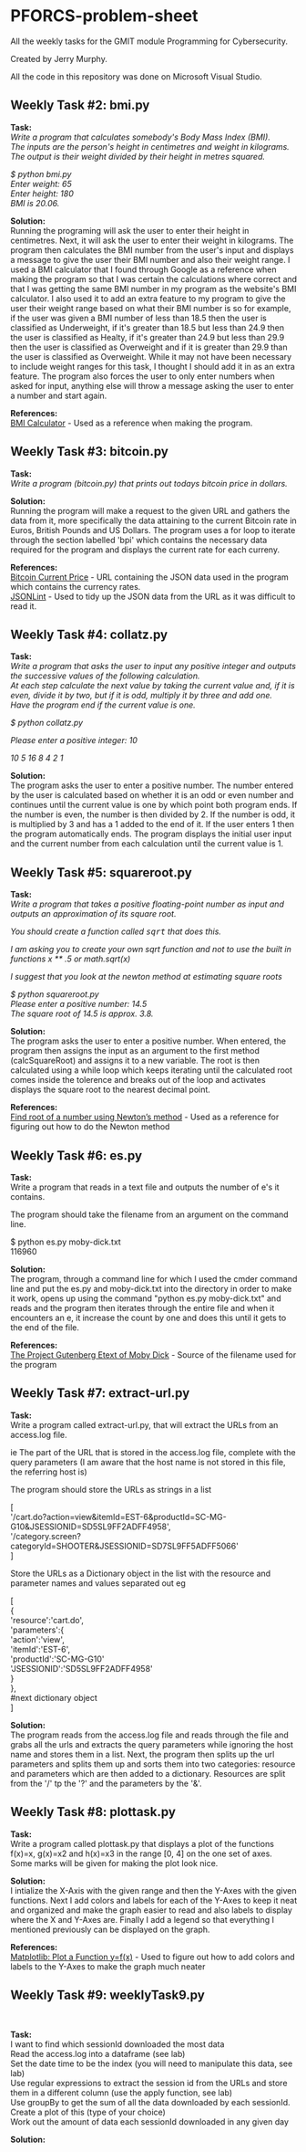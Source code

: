 # PFORCS-problem-sheet

All the weekly tasks for the GMIT module Programming for Cybersecurity.

Created by Jerry Murphy.

All the code in this repository was done on Microsoft Visual Studio.

<h2><b>Weekly Task #2: bmi.py</b></h2>

<b>Task:</b></br>
<i>Write a program that calculates somebody's Body Mass Index (BMI).</br>
The inputs are the person's height in centimetres and weight in kilograms.</br>
The output is their weight divided by their height in metres squared.</br>

$ python bmi.py</br>
Enter weight: 65</br>
Enter height: 180</br>
BMI is 20.06.</br></i>

<b>Solution:</b></br>
Running the programing will ask the user to enter their height in centimetres. Next, it will ask the user to enter their weight in kilograms. The program then calculates the BMI number from the user's input and displays a message to give the user their BMI number and also their weight range. I used a BMI calculator that I found through Google as a reference when making the program so that I was certain the calculations where correct and that I was getting the same BMI number in my program as the website's BMI calculator. I also used it to add an extra feature to my program to give the user their weight range based on what their BMI number is so for example, if the user was given a BMI number of less than 18.5 then the user is classified as Underweight, if it's greater than 18.5 but less than 24.9 then the user is classified as Healty, if it's greater than 24.9 but less than 29.9 then the user is classified as Overweight and if it is greater than 29.9 than the user is classified as Overweight. While it may not have been necessary to include weight ranges for this task, I thought I should add it in as an extra feature. The program also forces the user to only enter numbers when asked for input, anything else will throw a message asking the user to enter a number and start again.

<b>References:</b></br>
<a href="https://patient.info/doctor/bmi-calculator-calculator">BMI Calculator</a> - Used as a reference when making the program.

<h2><b>Weekly Task #3: bitcoin.py</b></h2>

<b>Task:</b></br>
<i>Write a program (bitcoin.py) that prints out todays bitcoin price in dollars.</i>

<b>Solution:</b></br>
Running the program will make a request to the given URL and gathers the data from it, more specifically the data attaining to the current Bitcoin rate in Euros, British Pounds and US Dollars. The program uses a for loop to iterate through the section labelled 'bpi' which contains the necessary data required for the program and displays the current rate for each curreny.

<b>References:</b></br>
<a href="https://api.coindesk.com/v1/bpi/currentprice.json">Bitcoin Current Price</a> - URL containing the JSON data used in the program which contains the currency rates.</br>
<a href="jsonlint.com">JSONLint</a> - Used to tidy up the JSON data from the URL as it was difficult to read it.

<h2><b>Weekly Task #4: collatz.py</b></h2>

<b>Task:</b></br>
<i>Write a program that asks the user to input any positive integer and outputs the successive values of the following calculation.</br>
At each step calculate the next value by taking the current value and, if it is even, divide it by two, but if it is odd, multiply it by three and add one.</br>
Have the program end if the current value is one.</br>

$ python collatz.py</br>

Please enter a positive integer: 10</br>

10 5 16 8 4 2 1</i></br>

<b>Solution:</b></br>
The program asks the user to enter a positive number. The number entered by the user is calculated based on whether it is an odd or even number and continues until the current value is one by which point both program ends. If the number is even, the number is then divided by 2. If the number is odd, it is multiplied by 3 and has a 1 added to the end of it. If the user enters 1 then the program automatically ends. The program displays the initial user input and the current number from each calculation until the current value is 1.

<h2><b>Weekly Task #5: squareroot.py</b></h2>

<b>Task:</b></br>
<i>Write a program that takes a positive floating-point number as input and outputs an approximation of its square root.

You should create a function called <tt>sqrt</tt> that does this.

I am asking you to create your own sqrt function and not to use the built in functions x ** .5 or math.sqrt(x)

I suggest that you look at the newton method at estimating square roots

$ python squareroot.py</br>
Please enter a positive number: 14.5</br>
The square root of 14.5 is approx. 3.8.</i></br>

<b>Solution:</b></br>
The program asks the user to enter a positive number. When entered, the program then assigns the input as an argument to the first method (calcSquareRoot) and assigns it to a new variable. The root is then calculated using a while loop which keeps iterating until the calculated root comes inside the tolerence and breaks out of the loop and activates displays the square root to the nearest decimal point.

<b>References:</b></br>
<a href="https://www.geeksforgeeks.org/find-root-of-a-number-using-newtons-method/">Find root of a number using Newton’s method</a> - Used as a reference for figuring out how to do the Newton method

<h2><b>Weekly Task #6: es.py</b></h2>

<b>Task:</b></br>
Write a program that reads in a text file and outputs the number of e's it contains.</br>

The program should take the filename from an argument on the command line.</br>

$ python es.py moby-dick.txt</br>
116960</br>

<b>Solution:</b></br>
The program, through a command line for which I used the cmder command line and put the es.py and moby-dick.txt into the directory in order to make it work, opens up using the command "python es.py moby-dick.txt" and reads and the program then iterates through the entire file and when it encounters an e, it increase the count by one and does this until it gets to the end of the file.

<b>References:</b></br>
<a href="https://www.gutenberg.org/files/2701/old/moby10b.txt">The Project Gutenberg Etext of Moby Dick</a> - Source of the filename used for the program

<h2><b>Weekly Task #7: extract-url.py</b></h2>

<b>Task:</b></br>
Write a program called extract-url.py, that will extract the URLs from an access.log file. </br>

ie The part of the URL that is stored in the access.log file, complete with the query parameters (I am aware that the host name is not stored in this file, the referring host is)</br>

The program should store the URLs as strings in a list</br>

[</br>
'/cart.do?action=view&itemId=EST-6&productId=SC-MG-G10&JSESSIONID=SD5SL9FF2ADFF4958',</br>
'/category.screen?categoryId=SHOOTER&JSESSIONID=SD7SL9FF5ADFF5066' </br>
]</br>

Store the URLs as a Dictionary object in the list with the resource and parameter names and values separated out eg</br>

[</br>
   {</br>
     'resource':'cart.do', </br>
     'parameters':{</br>
         'action':'view',</br>
         'itemId':'EST-6',</br>
         'productId':'SC-MG-G10'</br>
         'JSESSIONID':'SD5SL9FF2ADFF4958'</br>
     }</br>
   },</br>
   #next dictionary object</br>
]</br>

<b>Solution:</b></br>
The program reads from the access.log file and reads through the file and grabs all the urls and extracts the query parameters while ignoring the host name and stores them in a list. Next, the program then splits up the url parameters and splits them up and sorts them into two categories: resource and parameters which are then added to a dictionary. Resources are split from the '/' tp the '?' and the parameters by the '&'.

<h2><b>Weekly Task #8: plottask.py</b></h2>

<b>Task:</b></br>
Write a program called plottask.py that displays a plot of the functions f(x)=x, g(x)=x2 and h(x)=x3 in the range [0, 4] on the one set of axes.</br>
Some marks will be given for making the plot look nice.</br>

<b>Solution:</b></br>
I intialize the X-Axis with the given range and then the Y-Axes with the given functions. Next I add colors and labels for each of the Y-Axes to keep it neat and organized and make the graph easier to read and also labels to display where the X and Y-Axes are. Finally I add a legend so that everything I mentioned previously can be displayed on the graph.

<b>References:</b></br>
<a href="https://scriptverse.academy/tutorials/python-matplotlib-plot-function.html">Matplotlib: Plot a Function y=f(x)</a> - Used to figure out how to add colors and labels to the Y-Axes to make the graph much neater</br>

<h2><b>Weekly Task #9: weeklyTask9.py</b></h2></br>

<b>Task:</b></br>
I want to find which sessionId downloaded the most data</br>
Read the access.log into a dataframe (see lab)</br>
Set the date time to be the index (you will need to manipulate this data, see lab)</br>
Use regular expressions to extract the session id from the URLs and store them in a different column (use the apply function, see lab)</br>
Use groupBy to get the sum of all the data downloaded by each sessionId.</br>
Create a plot of this (type of your choice)</br>
Work out the amount of data each sessionId downloaded in any given day</br>

<b>Solution:</b></br>
